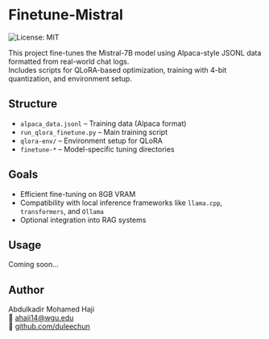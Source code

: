 # Finetune-Mistral
![License: MIT](https://img.shields.io/badge/License-MIT-yellow.svg)

This project fine-tunes the Mistral-7B model using Alpaca-style JSONL data formatted from real-world chat logs.  
Includes scripts for QLoRA-based optimization, training with 4-bit quantization, and environment setup.

## Structure

- `alpaca_data.jsonl` – Training data (Alpaca format)
- `run_qlora_finetune.py` – Main training script
- `qlora-env/` – Environment setup for QLoRA
- `finetune-*` – Model-specific tuning directories

## Goals

- Efficient fine-tuning on 8GB VRAM
- Compatibility with local inference frameworks like `llama.cpp`, `transformers`, and `Ollama`
- Optional integration into RAG systems

## Usage

Coming soon...

## Author

Abdulkadir Mohamed Haji  
📧 ahaji14@wgu.edu  
🔗 [github.com/duleechun](https://github.com/duleechun)
